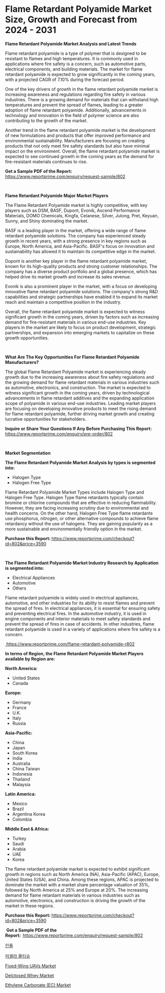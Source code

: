 <p><h1>Flame Retardant Polyamide Market Size, Growth and Forecast from 2024 - 2031</h1></p><p><strong>Flame Retardant Polyamide Market Analysis and Latest Trends</strong></p>
<p><p>Flame retardant polyamide is a type of polymer that is designed to be resistant to flames and high temperatures. It is commonly used in applications where fire safety is a concern, such as automotive parts, electrical components, and building materials. The market for flame retardant polyamide is expected to grow significantly in the coming years, with a projected CAGR of 7.10% during the forecast period.</p><p>One of the key drivers of growth in the flame retardant polyamide market is increasing awareness and regulations regarding fire safety in various industries. There is a growing demand for materials that can withstand high temperatures and prevent the spread of flames, leading to a greater adoption of flame retardant polyamide. Additionally, advancements in technology and innovation in the field of polymer science are also contributing to the growth of the market.</p><p>Another trend in the flame retardant polyamide market is the development of new formulations and products that offer improved performance and environmental sustainability. Manufacturers are focusing on creating products that not only meet fire safety standards but also have minimal impact on the environment. Overall, the flame retardant polyamide market is expected to see continued growth in the coming years as the demand for fire-resistant materials continues to rise.</p></p>
<p><strong>Get a Sample PDF of the Report:&nbsp;</strong> <a href="https://www.reportprime.com/enquiry/request-sample/802">https://www.reportprime.com/enquiry/request-sample/802</a></p>
<p>&nbsp;</p>
<p><strong>Flame Retardant Polyamide Major Market Players</strong></p>
<p><p>The Flame Retardant Polyamide market is highly competitive, with key players such as DSM, BASF, Dupont, Evonik, Ascend Performance Materials, DOMO Chemicals, Kingfa, Celanese, Silver, Julong, Pret, Keyuan, Sunny, and Shiny dominating the market. </p><p>BASF is a leading player in the market, offering a wide range of flame retardant polyamide solutions. The company has experienced steady growth in recent years, with a strong presence in key regions such as Europe, North America, and Asia-Pacific. BASF's focus on innovation and sustainability has allowed it to maintain its competitive edge in the market.</p><p>Dupont is another key player in the flame retardant polyamide market, known for its high-quality products and strong customer relationships. The company has a diverse product portfolio and a global presence, which has helped drive its market growth and increase its sales revenue.</p><p>Evonik is also a prominent player in the market, with a focus on developing innovative flame retardant polyamide solutions. The company's strong R&D capabilities and strategic partnerships have enabled it to expand its market reach and maintain a competitive position in the industry.</p><p>Overall, the flame retardant polyamide market is expected to witness significant growth in the coming years, driven by factors such as increasing demand for fire-resistant materials in various end-use industries. Key players in the market are likely to focus on product development, strategic partnerships, and expansion into emerging markets to capitalize on these growth opportunities.</p></p>
<p>&nbsp;</p>
<p><strong>What Are The Key Opportunities For Flame Retardant Polyamide Manufacturers?</strong></p>
<p><p>The global Flame Retardant Polyamide market is experiencing steady growth due to the increasing awareness about fire safety regulations and the growing demand for flame retardant materials in various industries such as automotive, electronics, and construction. The market is expected to witness significant growth in the coming years, driven by technological advancements in flame retardant additives and the expanding application scope of polyamide in various end-use industries. Leading market players are focusing on developing innovative products to meet the rising demand for flame retardant polyamide, further driving market growth and creating lucrative opportunities for stakeholders.</p></p>
<p><strong>Inquire or Share Your Questions If Any Before Purchasing This Report:</strong> <a href="https://www.reportprime.com/enquiry/pre-order/802">https://www.reportprime.com/enquiry/pre-order/802</a></p>
<p>&nbsp;</p>
<p><strong>Market Segmentation</strong></p>
<p><strong>The Flame Retardant Polyamide Market Analysis by types is segmented into:</strong></p>
<p><ul><li>Halogen Type</li><li>Halogen Free Type</li></ul></p>
<p><p>Flame Retardant Polyamide Market Types include Halogen Type and Halogen Free Type. Halogen Type flame retardants typically contain bromine or chlorine compounds that are effective in reducing flammability. However, they are facing increasing scrutiny due to environmental and health concerns. On the other hand, Halogen Free Type flame retardants use phosphorus, nitrogen, or other alternative compounds to achieve flame retardancy without the use of halogens. They are gaining popularity as a more sustainable and environmentally friendly option in the market.</p></p>
<p><strong>Purchase this Report:&nbsp;</strong><a href="https://www.reportprime.com/checkout?id=802&price=3590">https://www.reportprime.com/checkout?id=802&price=3590</a></p>
<p>&nbsp;</p>
<p><strong>The Flame Retardant Polyamide Market Industry Research by Application is segmented into:</strong></p>
<p><ul><li>Electrical Appliances</li><li>Automotive</li><li>Others</li></ul></p>
<p><p>Flame retardant polyamide is widely used in electrical appliances, automotive, and other industries for its ability to resist flames and prevent the spread of fires. In electrical appliances, it is essential for ensuring safety and preventing electrical fires. In the automotive industry, it is used in engine components and interior materials to meet safety standards and prevent the spread of fires in case of accidents. In other industries, flame retardant polyamide is used in a variety of applications where fire safety is a concern.</p></p>
<p><a href="https://www.reportprime.com/flame-retardant-polyamide-r802">&nbsp;https://www.reportprime.com/flame-retardant-polyamide-r802</a></p>
<p><strong>In terms of Region, the Flame Retardant Polyamide Market Players available by Region are:</strong></p>
<p>
    <p> <strong> North America: </strong>
        <ul>
            <li>United States</li>
            <li>Canada</li>
        </ul>
        </p> 
    <p> <strong> Europe: </strong>
        <ul>
            <li>Germany</li>
            <li>France</li>
            <li>U.K.</li>
            <li>Italy</li>
            <li>Russia</li>
        </ul>
        </p> 
    <p> <strong> Asia-Pacific: </strong>
        <ul>
            <li>China</li>
            <li>Japan</li>
            <li>South Korea</li>
            <li>India</li>
            <li>Australia</li>
            <li>China Taiwan</li>
            <li>Indonesia</li>
            <li>Thailand</li>
            <li>Malaysia</li>
        </ul>
        </p> 
    <p> <strong> Latin America: </strong>
        <ul>
            <li>Mexico</li>
            <li>Brazil</li>
            <li>Argentina Korea</li>
            <li>Colombia</li>
        </ul>
        </p> 
    <p> <strong> Middle East & Africa: </strong>
        <ul>
            <li>Turkey</li>
            <li>Saudi</li>
            <li>Arabia</li>
            <li>UAE</li>
            <li>Korea</li>
        </ul>
    </p>
    </p>
<p><p>The flame retardant polyamide market is expected to exhibit significant growth in regions such as North America (NA), Asia-Pacific (APAC), Europe, United States (USA), and China. Among these regions, APAC is projected to dominate the market with a market share percentage valuation of 35%, followed by North America at 25% and Europe at 20%. The increasing demand for flame retardant materials in various industries such as automotive, electronics, and construction is driving the growth of the market in these regions.</p></p>
<p><strong>Purchase this Report: </strong><a href="https://www.reportprime.com/checkout?id=802&price=3590">https://www.reportprime.com/checkout?id=802&price=3590</a></p>
<p>&nbsp;<strong>Get a Sample PDF of the Report:&nbsp;&nbsp;</strong><a href="https://www.reportprime.com/enquiry/request-sample/802">https://www.reportprime.com/enquiry/request-sample/802</a></p>
<p><strong></strong></p>
<p><p><a href="https://medium.com/@kirstenhintz/indole-%EC%8B%9C%EC%9E%A5-%EC%84%B1%EA%B3%B5%EC%A0%81%EC%9D%B8-%EB%B9%84%EC%A6%88%EB%8B%88%EC%8A%A4-%EC%A0%84%EB%9E%B5-%EC%98%88%EC%B8%A1%EC%9D%84-%EC%9C%84%ED%95%9C-%ED%95%B5%EC%8B%AC-%EC%9A%94%EC%86%8C-2031%EB%85%84%EA%B9%8C%EC%A7%80-9c68ce1b091b">인돌</a></p><p><a href="https://medium.com/@dulcewisozk/%EB%A7%88%EC%9D%B4%EC%85%80%EB%9D%BC-%EC%99%80%EC%9D%B4%ED%94%84-%EC%8B%9C%EC%9E%A5-%EC%9C%A0%ED%98%95-%EC%9D%91%EC%9A%A9-%EB%B0%8F-%EC%A7%80%EB%A6%AC%EC%97%90-%EB%8C%80%ED%95%9C-%ED%8F%AC%EA%B4%84%EC%A0%81-%ED%8F%89%EA%B0%80-e40f582db749">미셀라 물티슈</a></p><p><a href="https://www.linkedin.com/pulse/decoding-fixed-wing-uavs-market-metrics-share-trends-growth-45ike">Fixed-Wing UAVs Market</a></p><p><a href="https://www.linkedin.com/pulse/delctosed-wheynbspmarket-focuses-market-share-size-projected-o4o9e">Delctosed Whey Market</a></p><p><a href="https://github.com/CliffMedina6/Market-Research-Report-List-4/blob/main/ethylene-carbonate-ec-market.md">Ethylene Carbonate (EC) Market</a></p></p>